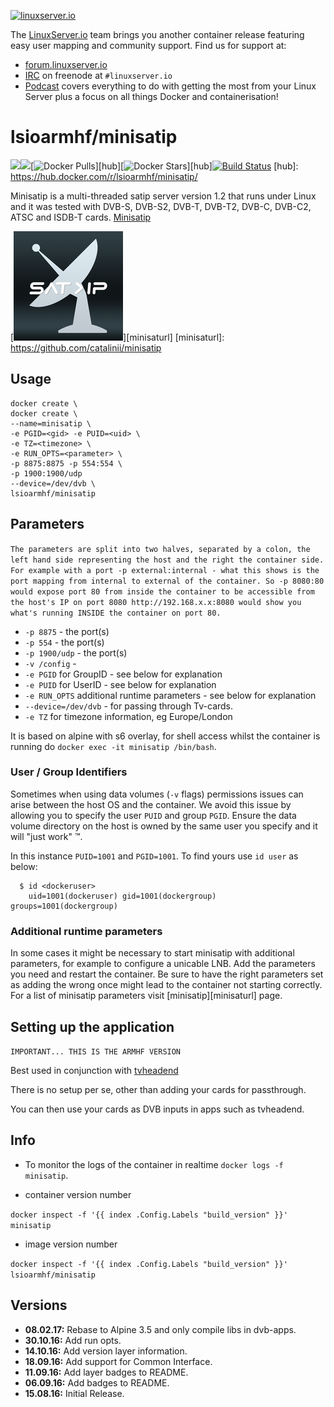 [linuxserverurl]: https://linuxserver.io
[forumurl]: https://forum.linuxserver.io
[ircurl]: https://www.linuxserver.io/irc/
[podcasturl]: https://www.linuxserver.io/podcast/

[![linuxserver.io](https://raw.githubusercontent.com/linuxserver/docker-templates/master/linuxserver.io/img/linuxserver_medium.png)][linuxserverurl]

The [LinuxServer.io][linuxserverurl] team brings you another container release featuring easy user mapping and community support. Find us for support at:
* [forum.linuxserver.io][forumurl]
* [IRC][ircurl] on freenode at `#linuxserver.io`
* [Podcast][podcasturl] covers everything to do with getting the most from your Linux Server plus a focus on all things Docker and containerisation!

# lsioarmhf/minisatip
[![](https://images.microbadger.com/badges/version/lsioarmhf/minisatip.svg)](https://microbadger.com/images/lsioarmhf/minisatip "Get your own version badge on microbadger.com")[![](https://images.microbadger.com/badges/image/lsioarmhf/minisatip.svg)](http://microbadger.com/images/lsioarmhf/minisatip "Get your own image badge on microbadger.com")[![Docker Pulls](https://img.shields.io/docker/pulls/lsioarmhf/minisatip.svg)][hub][![Docker Stars](https://img.shields.io/docker/stars/lsioarmhf/minisatip.svg)][hub][![Build Status](http://jenkins.linuxserver.io:8080/buildStatus/icon?job=Dockers/LinuxServer.io-armhf/lsioarmhf-minisatip)](http://jenkins.linuxserver.io:8080/job/Dockers/job/LinuxServer.io-armhf/job/lsioarmhf-minisatip/)
[hub]: https://hub.docker.com/r/lsioarmhf/minisatip/

Minisatip is a multi-threaded satip server version 1.2 that runs under Linux and it was tested with DVB-S, DVB-S2, DVB-T, DVB-T2, DVB-C, DVB-C2, ATSC and ISDB-T cards. [Minisatip](https://github.com/catalinii/minisatip)

[![minisatip](https://raw.githubusercontent.com/linuxserver/docker-templates/master/linuxserver.io/img/minisatip-icon.png)][minisaturl]
[minisaturl]: https://github.com/catalinii/minisatip

## Usage

```
docker create \
docker create \
--name=minisatip \
-e PGID=<gid> -e PUID=<uid> \
-e TZ=<timezone> \
-e RUN_OPTS=<parameter> \
-p 8875:8875 -p 554:554 \
-p 1900:1900/udp
--device=/dev/dvb \
lsioarmhf/minisatip

```

## Parameters

`The parameters are split into two halves, separated by a colon, the left hand side representing the host and the right the container side. 
For example with a port -p external:internal - what this shows is the port mapping from internal to external of the container.
So -p 8080:80 would expose port 80 from inside the container to be accessible from the host's IP on port 8080
http://192.168.x.x:8080 would show you what's running INSIDE the container on port 80.`


* `-p 8875` - the port(s)
* `-p 554` - the port(s)
* `-p 1900/udp` - the port(s)
* `-v /config` -
* `-e PGID` for GroupID - see below for explanation
* `-e PUID` for UserID - see below for explanation
* `-e RUN_OPTS` additional runtime parameters - see below for explanation
* `--device=/dev/dvb` - for passing through Tv-cards.
* `-e TZ` for timezone information, eg Europe/London

It is based on alpine with s6 overlay, for shell access whilst the container is running do `docker exec -it minisatip /bin/bash`.

### User / Group Identifiers

Sometimes when using data volumes (`-v` flags) permissions issues can arise between the host OS and the container. We avoid this issue by allowing you to specify the user `PUID` and group `PGID`. Ensure the data volume directory on the host is owned by the same user you specify and it will "just work" ™.

In this instance `PUID=1001` and `PGID=1001`. To find yours use `id user` as below:

```
  $ id <dockeruser>
    uid=1001(dockeruser) gid=1001(dockergroup) groups=1001(dockergroup)
```

### Additional runtime parameters

In some cases it might be necessary to start minisatip with additional parameters, for example to configure a unicable LNB. Add the parameters you need and restart the container. Be sure to have the right parameters set as adding the wrong once might lead to the container not starting correctly.
For a list of minisatip parameters visit [minisatip][minisaturl] page.

## Setting up the application
`IMPORTANT... THIS IS THE ARMHF VERSION`

Best used in conjunction with [tvheadend](https://github.com/linuxserver/docker-tvheadend)

There is no setup per se, other than adding your cards for passthrough. 

You can then use your cards as DVB inputs in apps such as tvheadend.

## Info

* To monitor the logs of the container in realtime `docker logs -f minisatip`.

* container version number 

`docker inspect -f '{{ index .Config.Labels "build_version" }}' minisatip`

* image version number

`docker inspect -f '{{ index .Config.Labels "build_version" }}' lsioarmhf/minisatip`

## Versions

+ **08.02.17:** Rebase to Alpine 3.5 and only compile libs in dvb-apps.
+ **30.10.16:** Add run opts.
+ **14.10.16:** Add version layer information.
+ **18.09.16:** Add support for Common Interface.
+ **11.09.16:** Add layer badges to README.
+ **06.09.16:** Add badges to README.
+ **15.08.16:** Initial Release.
